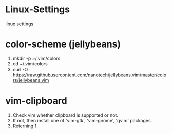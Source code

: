 # Linux-Settings
linux settings

# color-scheme (jellybeans)
1. mkdir -p ~/.vim/colors
2. cd ~/.vim/colors
3. curl -O https://raw.githubusercontent.com/nanotech/jellybeans.vim/master/colors/jellybeans.vim

# vim-clipboard
1. Check vim whether clipboard is supported or not.
2. If not, then install one of 'vim-gtk', 'vim-gnome', 'gvim' packages.
3. Reterning 1.
